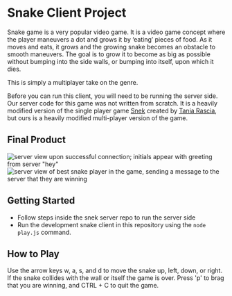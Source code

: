 # Snake Client Project

Snake game is a very popular video game. It is a video game concept where the player maneuvers a dot and grows it by ‘eating’ pieces of food. As it moves and eats, it grows and the growing snake becomes an obstacle to smooth maneuvers. The goal is to grow it to become as big as possible without bumping into the side walls, or bumping into itself, upon which it dies.

This is simply a multiplayer take on the genre.

Before you can run this client, you will need to be running the server side. Our server code for this game was not written from scratch. It is a heavily modified version of the single player game [Snek](https://github.com/taniarascia/snek) created by [Tania Rascia](https://github.com/taniarascia), but ours is a heavily modified multi-player version of the game.

## Final Product

![server view upon successful connection; initials appear with greeting from server "hey"](snake\snakeconnect.png)
![server view of best snake player in the game, sending a message to the server that they are winning](snake\snakewinning.png)


## Getting Started

- Follow steps inside the snek server repo to run the server side
- Run the development snake client in this repository using the `node play.js` command.


## How to Play

Use the arrow keys w, a, s, and d to move the snake up, left, down, or right. If the snake collides with the wall or itself the game is over. Press 'p' to brag that you are winning, and CTRL + C to quit the game.